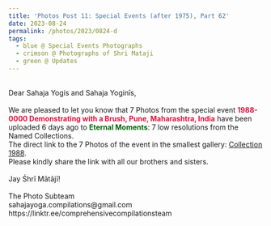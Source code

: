 ```yaml
---
title: 'Photos Post 11: Special Events (after 1975), Part 62'
date: 2023-08-24
permalink: /photos/2023/0824-d
tags:
  - blue @ Special Events Photographs
  - crimson @ Photographs of Shri Mataji
  - green @ Updates
---
```


<p>
<br>
Dear Sahaja Yogis and Sahaja Yoginīs,<br>
<br>
We are pleased to let you know that 7 Photos from the special event <font color="Crimson"><b>1988-0000 Demonstrating with a Brush, Pune, Maharashtra, India</b></font> have been uploaded 6 days ago to <font color="DarkGreen"><b>Eternal Moments</b></font>: 7 low resolutions from the Named Collections.<br>
The direct link to the 7 Photos of the event in the smallest gallery: <a href="https://eternalmoments.smugmug.com/Collections/John-Watkinson-Collection/1988/"> Collection 1988</a>.<br>
Please kindly share the link with all our brothers and sisters.<br>
<br>
Jay Śhrī Mātājī!<br>
<br>
The Photo Subteam<br>
sahajayoga.compilations@gmail.com<br>
https://linktr.ee/comprehensivecompilationsteam<br>
</p>